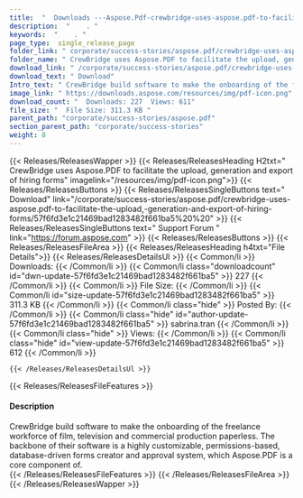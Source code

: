```yaml
---
title:  "  Downloads ---Aspose.Pdf-crewbridge-uses-aspose.pdf-to-facilitate-the-upload,-generation-and-export-of-hiring-forms . " 
description:  "    . " 
keywords:  "    . " 
page_type:  single_release_page
folder_link: " corporate/success-stories/aspose.pdf/crewbridge-uses-aspose.pdf-to-facilitate-the-upload,-generation-and-export-of-hiring-forms/"
folder_name: " CrewBridge uses Aspose.PDF to facilitate the upload, generation and export of hiring forms"
download_link: " /corporate/success-stories/aspose.pdf/crewbridge-uses-aspose.pdf-to-facilitate-the-upload,-generation-and-export-of-hiring-forms/57f6fd3e1c21469bad1283482f661ba5"
download_text: " Download"
Intro_text: " CrewBridge build software to make the onboarding of the freelance workforce of f..."
image_link: " https://downloads.aspose.com/resources/img/pdf-icon.png"
download_count: "  Downloads: 227  Views: 611"
file_size: "  File Size: 311.3 KB "
parent_path: "corporate/success-stories/aspose.pdf"
section_parent_path: "corporate/success-stories"
weight: 8 
---
```


{{< Releases/ReleasesWapper >}}
  {{< Releases/ReleasesHeading H2txt=" CrewBridge uses Aspose.PDF to facilitate the upload, generation and export of hiring forms" imagelink="/resources/img/pdf-icon.png">}}
  {{< Releases/ReleasesButtons >}}
    {{< Releases/ReleasesSingleButtons text=" Download" link="/corporate/success-stories/aspose.pdf/crewbridge-uses-aspose.pdf-to-facilitate-the-upload,-generation-and-export-of-hiring-forms/57f6fd3e1c21469bad1283482f661ba5%20%20" >}}
    {{< Releases/ReleasesSingleButtons text=" Support Forum " link="https://forum.aspose.com" >}}
  {{< Releases/ReleasesButtons >}}
  {{< Releases/ReleasesFileArea >}}
    {{< Releases/ReleasesHeading h4txt="File Details">}}
    {{< Releases/ReleasesDetailsUl >}}
            {{< Common/li  >}} Downloads: {{< /Common/li >}} 
      {{< Common/li class="downloadcount" id="dwn-update-57f6fd3e1c21469bad1283482f661ba5" >}} 227 {{< /Common/li >}} 
      {{< Common/li  >}} File Size: {{< /Common/li >}} 
      {{< Common/li id="size-update-57f6fd3e1c21469bad1283482f661ba5" >}} 311.3 KB {{< /Common/li >}} 
      {{< Common/li  class="hide" >}} Posted By: {{< /Common/li >}} 
      {{< Common/li class="hide" id="author-update-57f6fd3e1c21469bad1283482f661ba5" >}} sabrina.tran {{< /Common/li >}} 
      {{< Common/li class="hide"  >}} Views: {{< /Common/li >}} 
      {{< Common/li class="hide" id="view-update-57f6fd3e1c21469bad1283482f661ba5" >}} 612 {{< /Common/li >}} 

    {{< /Releases/ReleasesDetailsUl >}}

  {{< Releases/ReleasesFileFeatures >}}
      <h4>Description</h4><div class="HTMLDescription">CrewBridge build software to make the onboarding of the freelance workforce of film, television and commercial production paperless.  The backbone of their software is a highly customizable, permissions-based, database-driven forms creator and approval system, which Aspose.PDF is a core component of.  </div>
  {{< /Releases/ReleasesFileFeatures >}}
 {{< /Releases/ReleasesFileArea >}}
{{< /Releases/ReleasesWapper >}}


